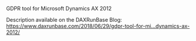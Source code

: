 GDPR tool for Microsoft Dynamics AX 2012

Description available on the DAXRunBase Blog:
https://www.daxrunbase.com/2018/06/29/gdpr-tool-for-mi…dynamics-ax-2012/
